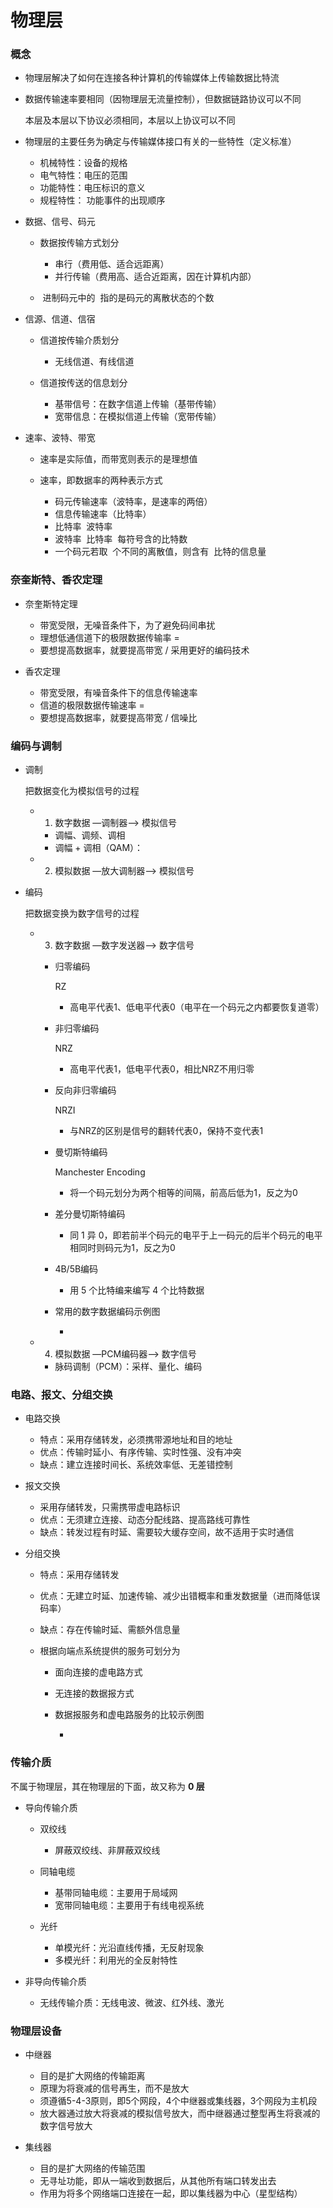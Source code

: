 # 物理层

### 概念

- 物理层解决了如何在连接各种计算机的传输媒体上传输数据比特流
- 数据传输速率要相同（因物理层无流量控制），但数据链路协议可以不同

  本层及本层以下协议必须相同，本层以上协议可以不同

- 物理层的主要任务为确定与传输媒体接口有关的一些特性（定义标准）

	- 机械特性：设备的规格
	- 电气特性：电压的范围
	- 功能特性：电压标识的意义
	- 规程特性： 功能事件的出现顺序

- 数据、信号、码元

	- 数据按传输方式划分

		- 串行（费用低、适合远距离）
		- 并行传输（费用高、适合近距离，因在计算机内部）

	- ﻿ 进制码元中的 ﻿ 指的是码元的离散状态的个数

- 信源、信道、信宿

	- 信道按传输介质划分

		- 无线信道、有线信道

	- 信道按传送的信息划分

		- 基带信号：在数字信道上传输（基带传输）
		- 宽带信息：在模拟信道上传输（宽带传输）

- 速率、波特、带宽

	- 速率是实际值，而带宽则表示的是理想值
	- 速率，即数据率的两种表示方式

		- 码元传输速率（波特率，是速率的两倍）
		- 信息传输速率（比特率）
		- 比特率 ﻿ 波特率 ﻿
		- 波特率 ﻿ 比特率 ﻿ 每符号含的比特数
		- 一个码元若取 ﻿ 个不同的离散值，则含有 ﻿ 比特的信息量

### 奈奎斯特、香农定理

- 奈奎斯特定理

	- 带宽受限，无噪音条件下，为了避免码间串扰
	- 理想低通信道下的极限数据传输率 = ﻿
	- 要想提高数据率，就要提高带宽 / 采用更好的编码技术

- 香农定理

	- 带宽受限，有噪音条件下的信息传输速率
	- 信道的极限数据传输速率 = ﻿
	- 要想提高数据率，就要提高带宽 / 信噪比

### 编码与调制

- 调制

  把数据变化为模拟信号的过程

	- 1. 数字数据 —调制器—> 模拟信号

		- 调幅、调频、调相
		- 调幅 + 调相（QAM）：﻿

	- 2. 模拟数据 —放大调制器—> 模拟信号

- 编码

  把数据变换为数字信号的过程

	- 3. 数字数据 —数字发送器—> 数字信号

		- 归零编码

		  RZ

			- 高电平代表1、低电平代表0（电平在一个码元之内都要恢复道零）

		- 非归零编码

		  NRZ

			- 高电平代表1，低电平代表0，相比NRZ不用归零

		- 反向非归零编码

		  NRZI

			- 与NRZ的区别是信号的翻转代表0，保持不变代表1

		- 曼切斯特编码

		  Manchester Encoding

			- 将一个码元划分为两个相等的间隔，前高后低为1，反之为0

		- 差分曼切斯特编码

			- 同 1 异 0，即若前半个码元的电平于上一码元的后半个码元的电平相同时则码元为1，反之为0

		- 4B/5B编码

			- 用 5 个比特编来编写 4 个比特数据

		- 常用的数字数据编码示例图

			- 

	- 4. 模拟数据 —PCM编码器—> 数字信号

		- 脉码调制（PCM）：采样、量化、编码

### 电路、报文、分组交换

- 电路交换

	- 特点：采用存储转发，必须携带源地址和目的地址
	- 优点：传输时延小、有序传输、实时性强、没有冲突
	- 缺点：建立连接时间长、系统效率低、无差错控制

- 报文交换

	- 采用存储转发，只需携带虚电路标识
	- 优点：无须建立连接、动态分配线路、提高路线可靠性
	- 缺点：转发过程有时延、需要较大缓存空间，故不适用于实时通信

- 分组交换

	- 特点：采用存储转发
	- 优点：无建立时延、加速传输、减少出错概率和重发数据量（进而降低误码率）
	- 缺点：存在传输时延、需额外信息量
	- 根据向端点系统提供的服务可划分为

		- 面向连接的虚电路方式
		- 无连接的数据报方式
		- 数据报服务和虚电路服务的比较示例图

			- 

### 传输介质

不属于物理层，其在物理层的下面，故又称为 **0 层**

- 导向传输介质

	- 双绞线

		- 屏蔽双绞线、非屏蔽双绞线

	- 同轴电缆

		- 基带同轴电缆：主要用于局域网
		- 宽带同轴电缆：主要用于有线电视系统

	- 光纤

		- 单模光纤：光沿直线传播，无反射现象
		- 多模光纤：利用光的全反射特性

- 非导向传输介质

	- 无线传输介质：无线电波、微波、红外线、激光

### 物理层设备

- 中继器

	- 目的是扩大网络的传输距离
	- 原理为将衰减的信号再生，而不是放大
	- 须遵循5-4-3原则，即5个网段，4个中继器或集线器，3个网段为主机段
	- 放大器通过放大将衰减的模拟信号放大，而中继器通过整型再生将衰减的数字信号放大

- 集线器

	- 目的是扩大网络的传输范围
	- 无寻址功能，即从一端收到数据后，从其他所有端口转发出去
	- 作用为将多个网络端口连接在一起，即以集线器为中心（星型结构）
